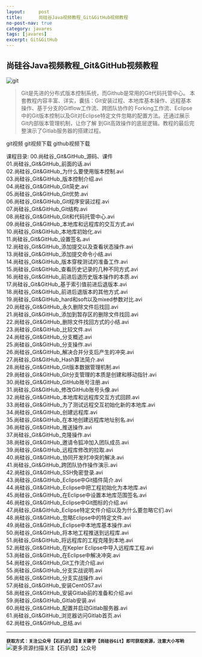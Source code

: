 ```yaml
---
layout:     post
title:      尚硅谷Java视频教程_Git&GitHub视频教程
no-post-nav: true
category: javares
tags: [javares]
excerpt: Git&GitHub
---
```



## 尚硅谷Java视频教程_Git&GitHub视频教程
![git](https://upload-images.jianshu.io/upload_images/12555954-ebc9ad5927aa63ab.jpg?imageMogr2/auto-orient/strip%7CimageView2/2/w/1240)
> Git是先进的分布式版本控制系统，而Github是常用的Git代码托管中心。
本套教程内容丰富、详实，囊括：Git安装过程、本地库基本操作、远程基本操作、基于分支的Gitflow工作流、跨团队协作的 Forking工作流、Eclipse中的Git版本控制以及Git对Eclipse特定文件忽略的配置方法。还通过展示Git内部版本管理机制，让你了解 到Git高效操作的底层逻辑。教程的最后完整演示了Gitlab服务器的搭建过程。

git视频 git视频下载 github视频下载

课程目录:
00.尚硅谷_Git&GitHub_源码、课件 <br/>
01.尚硅谷_Git&GitHub_前面的话.avi <br/>
02.尚硅谷_Git&GitHub_为什么要使用版本控制.avi <br/>
03.尚硅谷_Git&GitHub_版本控制介绍.avi <br/>
04.尚硅谷_Git&GitHub_Git简史.avi <br/>
05.尚硅谷_Git&GitHub_Git优势.avi <br/>
06.尚硅谷_Git&GitHub_Git程序安装过程.avi <br/>
07.尚硅谷_Git&GitHub_Git结构.avi <br/>
08.尚硅谷_Git&GitHub_Git和代码托管中心.avi <br/>
09.尚硅谷_Git&GitHub_本地库和远程库的交互方式.avi <br/>
10.尚硅谷_Git&GitHub_本地库初始化.avi <br/>
11.尚硅谷_Git&GitHub_设置签名.avi <br/>
12.尚硅谷_Git&GitHub_添加提交以及查看状态操作.avi <br/>
13.尚硅谷_Git&GitHub_添加提交命令小结.avi <br/>
14.尚硅谷_Git&GitHub_版本穿梭测试的准备工作.avi <br/>
15.尚硅谷_Git&GitHub_查看历史记录的几种不同方式.avi <br/>
16.尚硅谷_Git&GitHub_前进后退历史版本操作的本质.avi <br/>
17.尚硅谷_Git&GitHub_基于索引值前进后退版本.avi <br/>
18.尚硅谷_Git&GitHub_前进后退版本的其他方式.avi <br/>
19.尚硅谷_Git&GitHub_hard和soft以及mixed参数对比.avi <br/>
20.尚硅谷_Git&GitHub_永久删除文件后找回.avi <br/>
21.尚硅谷_Git&GitHub_添加到暂存区的删除文件找回.avi <br/>
22.尚硅谷_Git&GitHub_删除文件找回方式的小结.avi <br/>
23.尚硅谷_Git&GitHub_比较文件.avi<br/>
24.尚硅谷_Git&GitHub_分支概述.avi<br/>
25.尚硅谷_Git&GitHub_分支操作.avi<br/>
26.尚硅谷_Git&GitHub_解决合并分支后产生的冲突.avi <br/>
27.尚硅谷_Git&GitHub_Hash算法简介.avi <br/>
28.尚硅谷_Git&GitHub_Git版本数据管理机制.avi <br/>
29.尚硅谷_Git&GitHub_Git分支管理的本质是创建和移动指针.avi <br/>
30.尚硅谷_Git&GitHub_GitHub账号注册.avi <br/>
31.尚硅谷_Git&GitHub_修改GitHub账号头像.avi <br/>
32.尚硅谷_Git&GitHub_本地库和远程库交互方式回顾.avi <br/>
33.尚硅谷_Git&GitHub_为了测试远程交互初始化新的本地库.avi <br/>
34.尚硅谷_Git&GitHub_创建远程库.avi <br/>
35.尚硅谷_Git&GitHub_在本地创建远程库地址别名.avi <br/>
36.尚硅谷_Git&GitHub_推送操作.avi <br/>
37.尚硅谷_Git&GitHub_克隆操作.avi <br/>
38.尚硅谷_Git&GitHub_邀请令狐冲加入团队成员.avi <br/>
39.尚硅谷_Git&GitHub_远程库修改的拉取.avi <br/>
40.尚硅谷_Git&GitHub_协同开发时冲突的解决.avi <br/>
41.尚硅谷_Git&GitHub_跨团队协作操作演示.avi <br/>
42.尚硅谷_Git&GitHub_SSH免密登录.avi <br/>
43.尚硅谷_Git&GitHub_Eclipse中Git插件简介.avi <br/>
44.尚硅谷_Git&GitHub_Eclipse中把工程初始化为本地库.avi <br/>
45.尚硅谷_Git&GitHub_在Eclipse中设置本地库范围签名.avi <br/>
46.尚硅谷_Git&GitHub_Eclipse中Git图标的介绍.avi <br/>
47.尚硅谷_Git&GitHub_Eclipse特定文件介绍以及为什么要忽略它们.avi <br/>
48.尚硅谷_Git&GitHub_忽略Eclipse中的特定文件.avi <br/>
49.尚硅谷_Git&GitHub_Eclipse中本地库基本操作.avi <br/>
50.尚硅谷_Git&GitHub_将本地工程推送到远程库.avi <br/>
51.尚硅谷_Git&GitHub_将远程库的工程克隆到本地.avi <br/>
52.尚硅谷_Git&GitHub_在Kepler Eclipse中导入远程库工程.avi<br/>
53.尚硅谷_Git&GitHub_在Eclipse中解决冲突.avi <br/>
54.尚硅谷_Git&GitHub_Git工作流介绍.avi <br/>
55.尚硅谷_Git&GitHub_分支实战说明.avi <br/>
56.尚硅谷_Git&GitHub_分支实战操作.avi <br/>
57.尚硅谷_Git&GitHub_安装CentOS7.avi <br/>
58.尚硅谷_Git&GitHub_安装Gitlab前的准备和介绍.avi <br/>
59.尚硅谷_Git&GitHub_Gitlab安装.avi <br/>
60.尚硅谷_Git&GitHub_配置并启动Gitlab服务器.avi <br/>
61.尚硅谷_Git&GitHub_浏览器访问Gitlab首页.avi<br/>
62.尚硅谷_Git&GitHub_总结.avi<br/>


---
**`获取方式：关注公众号【石扒皮】回复关键字【尚硅谷Git】即可获取资源，注意大小写哟`**
![更多资源扫描关注【石扒皮】公众号](https://upload-images.jianshu.io/upload_images/12555954-392dfb59326481b0.png?imageMogr2/auto-orient/strip%7CimageView2/2/w/1240)
